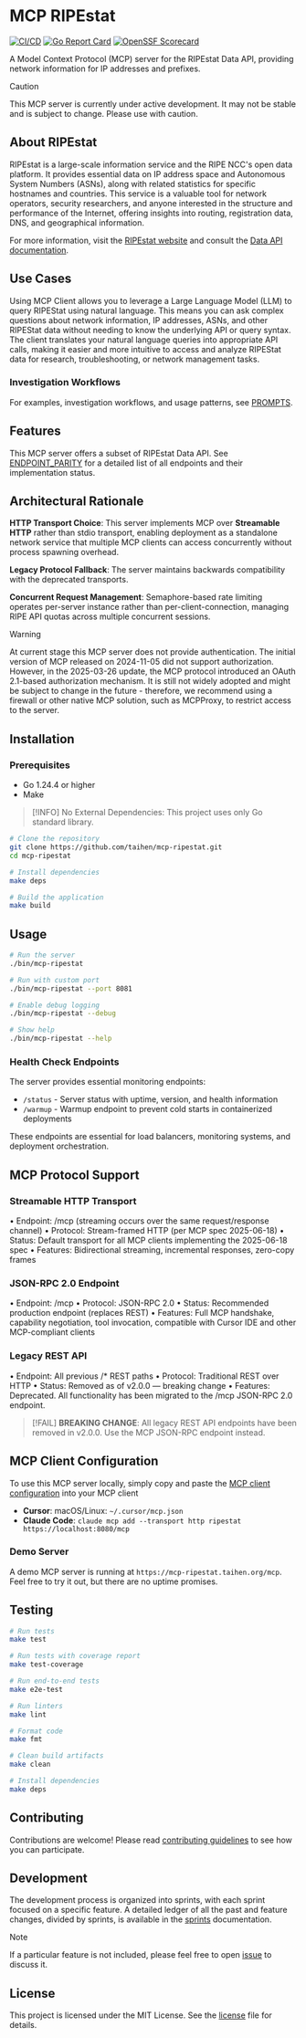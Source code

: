 # MCP RIPEstat

[![CI/CD](https://github.com/taihen/mcp-ripestat/actions/workflows/ci.yml/badge.svg)](https://github.com/taihen/mcp-ripestat/actions/workflows/ci.yml)
[![Go Report Card](https://goreportcard.com/badge/github.com/taihen/mcp-ripestat)](https://goreportcard.com/report/github.com/taihen/mcp-ripestat)
[![OpenSSF Scorecard](https://api.scorecard.dev/projects/github.com/taihen/mcp-ripestat/badge)](https://scorecard.dev/viewer/?uri=github.com/taihen/mcp-ripestat)

A Model Context Protocol (MCP) server for the RIPEstat Data API, providing
network information for IP addresses and prefixes.

> [!CAUTION]
> This MCP server is currently under active development. It may not be stable
> and is subject to change. Please use with caution.

## About RIPEstat

RIPEstat is a large-scale information service and the RIPE NCC's open data
platform. It provides essential data on IP address space and Autonomous System
Numbers (ASNs), along with related statistics for specific hostnames and
countries. This service is a valuable tool for network operators, security
researchers, and anyone interested in the structure and performance of the
Internet, offering insights into routing, registration data, DNS, and
geographical information.

For more information, visit the [RIPEstat website](https://stat.ripe.net/) and
consult the [Data API documentation](https://stat.ripe.net/docs/data_api).

## Use Cases

Using MCP Client allows you to leverage a Large Language Model (LLM) to query
RIPEStat using natural language. This means you can ask complex questions about
network information, IP addresses, ASNs, and other RIPEStat data without needing
to know the underlying API or query syntax. The client translates your natural
language queries into appropriate API calls, making it easier and more intuitive
to access and analyze RIPEStat data for research, troubleshooting, or network
management tasks.

### Investigation Workflows

For examples, investigation workflows, and usage patterns, see [PROMPTS](PROMPTS.md).

## Features

This MCP server offers a subset of RIPEstat Data API.
See [ENDPOINT_PARITY](ENDPOINT_PARITY.md) for a detailed list of all endpoints
and their implementation status.

## Architectural Rationale

**HTTP Transport Choice**: This server implements MCP over **Streamable HTTP**
rather than stdio transport, enabling deployment as a standalone network
service that multiple MCP clients can access concurrently without process
spawning overhead.

**Legacy Protocol Fallback**: The server maintains backwards compatibility with
the deprecated transports.

**Concurrent Request Management**: Semaphore-based rate limiting operates
per-server instance rather than per-client-connection, managing RIPE API quotas
across multiple concurrent sessions.

> [!WARNING]
> At current stage this MCP server does not provide authentication. The initial
> version of MCP released on 2024-11-05 did not support authorization. However,
> in the 2025-03-26 update, the MCP protocol introduced an OAuth 2.1-based
> authorization mechanism. It is still not widely adopted and might be subject
> to change in the future - therefore, we recommend using a firewall or other
> native MCP solution, such as MCPProxy, to restrict access to the server.

## Installation

### Prerequisites

- Go 1.24.4 or higher
- Make

> [!INFO]
> No External Dependencies: This project uses only Go standard library.

```bash
# Clone the repository
git clone https://github.com/taihen/mcp-ripestat.git
cd mcp-ripestat

# Install dependencies
make deps

# Build the application
make build
```

## Usage

```bash
# Run the server
./bin/mcp-ripestat

# Run with custom port
./bin/mcp-ripestat --port 8081

# Enable debug logging
./bin/mcp-ripestat --debug

# Show help
./bin/mcp-ripestat --help
```

### Health Check Endpoints

The server provides essential monitoring endpoints:

- `/status` - Server status with uptime, version, and health information
- `/warmup` - Warmup endpoint to prevent cold starts in containerized deployments

These endpoints are essential for load balancers, monitoring systems, and deployment orchestration.

## MCP Protocol Support

### Streamable HTTP Transport

• Endpoint: /mcp (streaming occurs over the same request/response channel)
• Protocol: Stream-framed HTTP (per MCP spec 2025-06-18)
• Status: Default transport for all MCP clients implementing the 2025-06-18 spec
• Features: Bidirectional streaming, incremental responses, zero-copy frames

### JSON-RPC 2.0 Endpoint

• Endpoint: /mcp
• Protocol: JSON-RPC 2.0
• Status: Recommended production endpoint (replaces REST)
• Features: Full MCP handshake, capability negotiation, tool invocation, compatible with Cursor IDE and other MCP-compliant clients

### Legacy REST API

• Endpoint: All previous /\* REST paths
• Protocol: Traditional REST over HTTP
• Status: Removed as of v2.0.0 — breaking change
• Features: Deprecated. All functionality has been migrated to the /mcp JSON-RPC 2.0 endpoint.

> [!FAIL]
> **BREAKING CHANGE**: All legacy REST API endpoints have been removed in
> v2.0.0. Use the MCP JSON-RPC endpoint instead.

## MCP Client Configuration

To use this MCP server locally, simply copy and paste the
[MCP client configuration](./mcp.json) into your MCP client

- **Cursor**: macOS/Linux: `~/.cursor/mcp.json`
- **Claude Code**: `claude mcp add --transport http ripestat https://localhost:8080/mcp`

### Demo Server

A demo MCP server is running at `https://mcp-ripestat.taihen.org/mcp`. Feel
free to try it out, but there are no uptime promises.

## Testing

```bash
# Run tests
make test

# Run tests with coverage report
make test-coverage

# Run end-to-end tests
make e2e-test

# Run linters
make lint

# Format code
make fmt

# Clean build artifacts
make clean

# Install dependencies
make deps
```

## Contributing

Contributions are welcome! Please read [contributing guidelines](CONTRIBUTING.md)
to see how you can participate.

## Development

The development process is organized into sprints, with each sprint focused on a
specific feature. A detailed ledger of all the past and feature changes,
divided by sprints, is available in the [sprints](SPRINTS.md) documentation.

> [!NOTE]
> If a particular feature is not included, please feel free to open
> [issue](https://github.com/taihen/mcp-ripestat/issues?q=sort%3Aupdated-desc+is%3Aissue+is%3Aopen)
> to discuss it.

## License

This project is licensed under the MIT License. See the [license](LICENSE) file
for details.
